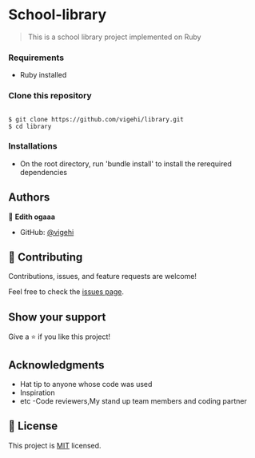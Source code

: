 # School-library

> This is a school library project implemented on Ruby

### Requirements
- Ruby installed

### Clone this repository

```

$ git clone https://github.com/vigehi/library.git
$ cd library

```

### Installations

- On the root directory, run 'bundle install' to install the rerequired dependencies


## Authors

👤 **Edith ogaaa**

- GitHub: [@vigehi](https://github.com/vigehi)


## 🤝 Contributing

Contributions, issues, and feature requests are welcome!

Feel free to check the [issues page](../../issues/).

## Show your support

Give a ⭐️ if you like this project!

## Acknowledgments

- Hat tip to anyone whose code was used
- Inspiration
- etc
-Code reviewers,My stand up team members and coding partner

## 📝 License

This project is [MIT](./LICENCE) licensed.
